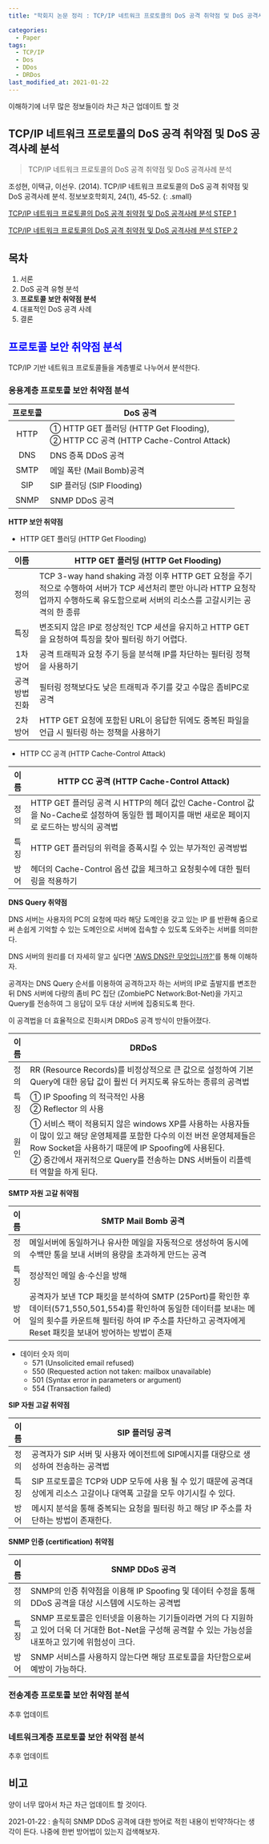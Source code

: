 ```yaml
---
title: "학회지 논문 정리 : TCP/IP 네트워크 프로토콜의 DoS 공격 취약점 및 DoS 공격사례 분석 STEP 2"

categories:
  - Paper
tags: 
  - TCP/IP
  - Dos
  - DDos
  - DRDos
last_modified_at: 2021-01-22
---
```


이해하기에 너무 많은 정보들이라 차근 차근 업데이트 할 것

## TCP/IP 네트워크 프로토콜의 DoS 공격 취약점 및 DoS 공격사례 분석

> TCP/IP 네트워크 프로토콜의 DoS 공격 취약점 및 DoS 공격사례 분석

조성현, 이택규, 이선우. (2014). TCP/IP 네트워크 프로토콜의 DoS 공격 취약점 및 DoS 공격사례 분석. 정보보호학회지, 24(1), 45-52.
{: .small}

[TCP/IP 네트워크 프로토콜의 DoS 공격 취약점 및 DoS 공격사례 분석 STEP 1](https://jee00609.github.io/paper/Paper4-DoS-attack-vulnerability-and-DoS-attack-case-analysis-of-TCP-IP-network-protocol1/)

[TCP/IP 네트워크 프로토콜의 DoS 공격 취약점 및 DoS 공격사례 분석 STEP 2](https://jee00609.github.io/paper/Paper4-DoS-attack-vulnerability-and-DoS-attack-case-analysis-of-TCP-IP-network-protocol2/)

## 목차

   1. 서론
   2. DoS 공격 유형 분석
   3. **프로토콜 보안 취약점 분석**
   4. 대표적인 DoS 공격 사례
   5. 결론

## <span style="color:blue">프로토콜 보안 취약점 분석<span/>

TCP/IP 기반 네트워크 프로토콜들을 계층별로 나누어서 분석한다.

### 응용계층 프로토콜 보안 취약점 분석

| 프로토콜 |                                    DoS 공격                                   |
|:--------:|-----------------------------------------------------------------------------|
|   HTTP   | ① HTTP GET 플러딩 (HTTP Get Flooding), <br> ② HTTP CC 공격 (HTTP Cache-Control Attack) |
|    DNS   | DNS 증폭 DDoS 공격                                                            |
|   SMTP   | 메일 폭탄 (Mail Bomb)공격                                                     |
|    SIP   | SIP 플러딩 (SIP Flooding)                                                     |
|   SNMP   | SNMP DDoS 공격                                                                |

**HTTP 보안 취약점**

   * HTTP GET 플러딩 (HTTP Get Flooding)

|      이름      |                                                                            HTTP GET 플러딩 (HTTP Get Flooding)                                                                           |
|:--------------:|----------------------------------------------------------------------------------------------------------------------------------------------------------------------------------------|
|      정의      | TCP 3-way hand shaking 과정 이후 HTTP GET 요청을 주기적으로 수행하여 서버가 TCP 세션처리 뿐만 아니라 HTTP 요청작업까지 수행하도록 유도함으로써 서버의 리소스를 고갈시키는 공격의 한 종류 |
|      특징      | 변조되지 않은 IP로 정상적인 TCP 세션을 유지하고 HTTP GET 을 요청하여 특징을 찾아 필터링 하기 어렵다.                                                                                     |
|    1차 방어    | 공격 트래픽과 요청 주기 등을 분석해 IP를 차단하는 필터링 정책을 사용하기                                                                                                                 |
| 공격 방법 진화 | 필터링 정책보다도 낮은 트래픽과 주기를 갖고 수많은 좀비PC로 공격                                                                                                                         |
|    2차 방어    | HTTP GET 요청에 포함된 URL이 응답한 뒤에도 중복된 파일을 언급 시 필터링 하는 정책을 사용하기                                                                                             |

   * HTTP CC 공격 (HTTP Cache-Control Attack)

| 이름 |                                                    HTTP CC 공격 (HTTP Cache-Control Attack)                                                    |
|:----:|----------------------------------------------------------------------------------------------------------------------------------------------|
| 정의 | HTTP GET 플러딩 공격 시 HTTP의 헤더 값인 Cache-Control 값을 No-Cache로 설정하여 동일한 웹 페이지를 매번 새로운 페이지로 로드하는 방식의 공격법 |
| 특징 | HTTP GET 플러딩의 위력을 증폭시킬 수 있는 부가적인 공격방법                                                                                    |
| 방어 | 헤더의 Cache-Control 옵션 값을 체크하고 요청횟수에 대한 필터링을 적용하기                                                                      |

**DNS Query 취약점**

DNS 서버는 사용자의 PC의 요청에 따라 해당 도메인을 갖고 있는 IP 를 반환해 줌으로써 손쉽게 기억할 수 있는 도메인으로 서버에 접속할 수 있도록 도와주는 서버를 의미한다.

DNS 서버의 원리를 더 자세히 알고 싶다면 ['AWS DNS란 무엇입니까?'](https://aws.amazon.com/ko/route53/what-is-dns/)를 통해 이해하자.

공격자는 DNS Query 순서를 이용하여 공격하고자 하는 서버의 IP로 출발지를 변조한 뒤 DNS 서버에 다량의 좀비 PC 집단 (ZombiePC Network:Bot-Net)을 가지고 Query를 전송하여 그 응답이 모두 대상 서버에 집중되도록 한다.

이 공격법을 더 효율적으로 진화시켜 DRDoS 공격 방식이 만들어졌다.

| 이름 |                                                                                                                              DRDoS                                                                                                                              |
|:----:|---------------------------------------------------------------------------------------------------------------------------------------------------------------------------------------------------------------------------------------------------------------|
| 정의 | RR (Resource Records)를 비정상적으로 큰 값으로 설정하여 기본 Query에 대한 응답 값이 훨씬 더 커지도록 유도하는 종류의 공격법                                                                                                                                     |
| 특징 | ① IP Spoofing 의 적극적인 사용 <br>② Reflector 의 사용                                                                                                                                                                                                              |
| 원인 | ① 서비스 팩이 적용되지 않은 windows XP를 사용하는 사용자들이 많이 있고 해당 운영체제를 포함한 다수의 이전 버전 운영체제들은 Row Socket을 사용하기 때문에 IP Spoofing에 사용된다. <br>② 중간에서 재귀적으로 Query를 전송하는 DNS 서버들이 리플렉터 역할을 하게 된다. |

**SMTP 자원 고갈 취약점**

| 이름 |                                                                                                       SMTP Mail Bomb 공격                                                                                                       |
|:----:|-------------------------------------------------------------------------------------------------------------------------------------------------------------------------------------------------------------------------------|
| 정의 | 메일서버에 동일하거나 유사한 메일을 자동적으로 생성하여 동시에 수백만 통을 보내 서버의 용량을 초과하게 만드는 공격                                                                                                              |
| 특징 | 정상적인 메일 송⋅수신을 방해                                                                                                                                                                                                    |
| 방어 | 공격자가 보낸 TCP 패킷을 분석하여 SMTP (25Port)를 확인한 후 데이터(571,550,501,554)를 확인하여 동일한 데이터를 보내는 메일의 횟수를 카운트해 필터링 하여 IP 주소를 차단하고 공격자에게 Reset 패킷을 보내어 방어하는 방법이 존재 |

* 데이터 숫자 의미
   * 571 (Unsolicited email refused)
   * 550 (Requested action not taken: mailbox unavailable)
   * 501 (Syntax error in parameters or argument)
   * 554 (Transaction failed)

**SIP 자원 고갈 취약점**

| 이름 |                                                      SIP 플러딩 공격                                                     |
|:----:|------------------------------------------------------------------------------------------------------------------------|
| 정의 | 공격자가 SIP 서버 및 사용자 에이전트에 SIP메시지를 대량으로 생성하여 전송하는 공격법                                     |
| 특징 | SIP 프로토콜은 TCP와 UDP 모두에 사용 될 수 있기 때문에 공격대상에게 리소스 고갈이나 대역폭 고갈을 모두 야기시킬 수 있다. |
| 방어 | 메시지 분석을 통해 중복되는 요청을 필터링 하고 해당 IP 주소를 차단하는 방법이 존재한다.                                  |

**SNMP 인증 (certification) 취약점**

| 이름 |                                                                        SNMP DDoS 공격                                                                       |
|:----:|-----------------------------------------------------------------------------------------------------------------------------------------------------------|
| 정의 | SNMP의 인증 취약점을 이용해 IP Spoofing 및 데이터 수정을 통해 DDoS 공격을 대상 시스템에 시도하는 공격법                                                     |
| 특징 | SNMP 프로토콜은 인터넷을 이용하는 기기들이라면 거의 다 지원하고 있어 더욱 더 거대한 Bot-Net을 구성해 공격할 수 있는 가능성을 내포하고 있기에 위험성이 크다. |
| 방어 | SNMP 서비스를 사용하지 않는다면 해당 프로토콜을 차단함으로써 예방이 가능하다.                                                                               |

### 전송계층 프로토콜 보안 취약점 분석

추후 업데이트

### 네트워크계층 프로토콜 보안 취약점 분석

추후 업데이트

## 비고

양이 너무 많아서 차근 차근 업데이트 할 것이다.

2021-01-22 : 솔직히 SNMP DDoS 공격에 대한 방어로 적힌 내용이 빈약?하다는 생각이 든다. 나중에 한번 방어법이 있는지 검색해보자.
